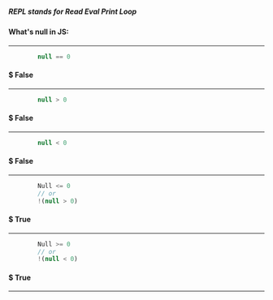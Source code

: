 ##### REPL stands for Read Eval Print Loop


#### What's null in JS:

---

```javascript
        null == 0
``` 
#### $ False

---

```javascript
        null > 0
``` 
#### $ False

---

```javascript
        null < 0
``` 
#### $ False

---

```javascript
        Null <= 0
        // or
        !(null > 0)
```
#### $ True

---

```javascript
        Null >= 0
        // or
        !(null < 0)
```
#### $ True

---

